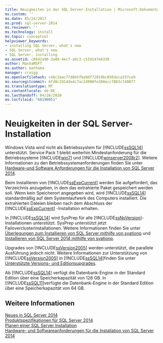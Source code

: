 ```yaml
---
title: Neuigkeiten in der SQL Server-Installation | Microsoft-Dokumentation
ms.custom: ''
ms.date: 05/24/2017
ms.prod: sql-server-2014
ms.reviewer: ''
ms.technology: install
ms.topic: conceptual
helpviewer_keywords:
- installing SQL Server, what's new
- SQL Server, what's new
- SQL Server, installing
ms.assetid: c8642a96-3a09-4ec7-a9c3-c539147e6330
author: MashaMSFT
ms.author: mathoma
manager: craigg
ms.openlocfilehash: c48c3aac77d845fba9df72819bc0503eca337ce9
ms.sourcegitcommit: 6fd8c1914de4c7ac24900fe388ecc7883c740077
ms.translationtype: MT
ms.contentlocale: de-DE
ms.lasthandoff: 04/26/2020
ms.locfileid: "68190051"
---
```

# <a name="what39s-new-in-sql-server-installation"></a>Neuigkeiten in der SQL Server-Installation
  Windows Vista wird nicht als Betriebssystem für [!INCLUDE[ssSQL14](../../includes/sssql14-md.md)] unterstützt. Service Pack 1 bleibt weiterhin Mindestanforderung für die Betriebssysteme [!INCLUDE[win7](../../includes/win7-md.md)] und [!INCLUDE[winserver2008r2](../../includes/winserver2008r2-md.md)]. Weitere Informationen zu den Betriebssystemanforderungen finden Sie unter [Hardware-und Software Anforderungen für die Installation von SQL Server 2014](hardware-and-software-requirements-for-installing-sql-server.md).  
  
 Beim Installieren von [!INCLUDE[ssExpCurrent](../../includes/ssexpcurrent-md.md)] werden Sie aufgefordert, das Verzeichnis anzugeben, in dem das extrahierte Paket gespeichert werden soll. Wenn kein Speicherort angegeben wird, wird [!INCLUDE[ssSQL14](../../includes/sssql14-md.md)] standardmäßig auf dem Systemlaufwerk des Computers installiert. Die extrahierten Dateien bleiben nach dem Abschluss der [!INCLUDE[ssExpCurrent](../../includes/ssexpcurrent-md.md)] -Installation erhalten.  
  
 In [!INCLUDE[ssSQL14](../../includes/sssql14-md.md)] wird SysPrep für alle [!INCLUDE[ssNoVersion](../../includes/ssnoversion-md.md)]-Installationen unterstützt. SysPrep unterstützt jetzt Failoverclusterinstallationen. Weitere Informationen finden Sie unter [Überlegungen zum Installieren von SQL Server mithilfe von syationp](../../database-engine/install-windows/considerations-for-installing-sql-server-using-sysprep.md) und [Installieren von SQL Server 2014 mithilfe von syationp](../../database-engine/install-windows/install-sql-server-using-sysprep.md).  
  
 Upgrades von [!INCLUDE[ssVersion2005](../../includes/ssversion2005-md.md)] werden unterstützt, die parallele Ausführung jedoch nicht. Weitere Informationen zur Unterstützung von [!INCLUDE[ssVersion2005](../../includes/ssversion2005-md.md)] in [!INCLUDE[ssSQL14](../../includes/sssql14-md.md)]finden Sie unter [Unterstützte Versions- und Editionsupgrades](../../database-engine/install-windows/supported-version-and-edition-upgrades.md).  
  
 Ab [!INCLUDE[ssSQL14](../../includes/sssql14-md.md)] verfügt die Datenbank-Engine in der Standard Edition über eine Speicherkapazität von 128 GB. In [!INCLUDE[ssSQL11](../../includes/sssql11-md.md)]verfügte die Datenbank-Engine in der Standard Edition über eine Speicherkapazität von 64 GB.  
  
## <a name="see-also"></a>Weitere Informationen  
 [Neues in SQL Server 2014](../what-s-new-in-sql-server-2016.md)   
 [Produktspezifikationen für SQL Server 2014](../../../2014/getting-started/sql-server-2014-product-specifications.md)   
 [Planen einer SQL Server Installation](../../../2014/sql-server/install/planning-a-sql-server-installation.md)   
 [Hardware- und Softwareanforderungen für die Installation von SQL Server 2014](hardware-and-software-requirements-for-installing-sql-server.md)  
  
  

